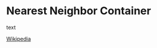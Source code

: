 # Nearest Neighbor Container

text 

[Wikipedia](https://en.wikipedia.org/wiki/Nearest_neighbor_search)